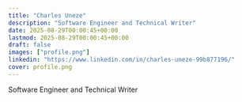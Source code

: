 ```yaml
---
title: "Charles Uneze"
description: "Software Engineer and Technical Writer"
date: 2025-08-29T00:00:45+00:00
lastmod: 2025-08-29T00:00:45+00:00
draft: false
images: ["profile.png"]
linkedin: "https://www.linkedin.com/in/charles-uneze-99b877196/"
cover: profile.png
---
```


Software Engineer and Technical Writer